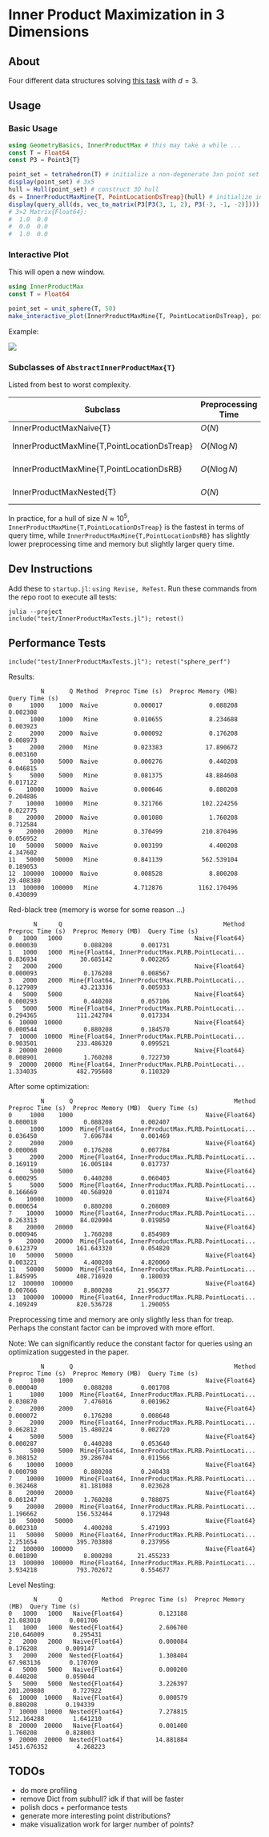# Inner Product Maximization in 3 Dimensions

## About

Four different data structures solving [this task](https://cstheory.stackexchange.com/questions/34503/maximizing-inner-product) with $d=3$.

## Usage

### Basic Usage

```julia
using GeometryBasics, InnerProductMax # this may take a while ...
const T = Float64
const P3 = Point3{T}

point_set = tetrahedron(T) # initialize a non-degenerate 3xn point set
display(point_set) # 3x5
hull = Hull(point_set) # construct 3D hull
ds = InnerProductMaxMine{T, PointLocationDsTreap}(hull) # initialize inner product maximization data structure
display(query_all(ds, vec_to_matrix(P3[P3(3, 1, 2), P3(-3, -1, -2)]))) # query max vector
# 3×2 Matrix{Float64}:
#  1.0  0.0
#  0.0  0.0
#  1.0  0.0
```

### Interactive Plot

This will open a new window.

```julia
using InnerProductMax
const T = Float64

point_set = unit_sphere(T, 50)
make_interactive_plot(InnerProductMaxMine{T, PointLocationDsTreap}, point_set) # initializing GLMakie may take a while ...
```

Example:

![](assets/vis_sphere_50.png)


### Subclasses of `AbstractInnerProductMax{T}`

Listed from best to worst complexity.

| Subclass                                      | Preprocessing Time | Preprocessing Memory | Query Time  |
| --------------------------------------------- | ------------------ | -------------------- | ----------- |
| InnerProductMaxNaive{T}                       | $O(N)$             | $O(N)$               | $O(N)$      |
| InnerProductMaxMine{T,PointLocationDsTreap}   | $O(N\log N)$       | $O(N\log N)$         | $O(\log N)$ |
| InnerProductMaxMine{T,PointLocationDsRB}      | $O(N\log N)$       | $O(N)$               | $O(\log N)$ |
| InnerProductMaxNested{T}                      | $O(N)$             | $O(N)$               | $O(\log N)$ |
 
In practice, for a hull of size $N\approx 10^5$, `InnerProductMaxMine{T,PointLocationDsTreap}` is the fastest in terms of query time, while `InnerProductMaxMine{T,PointLocationDsRB}` has slightly lower preprocessing time and memory but slightly larger query time.

## Dev Instructions

Add these to `startup.jl`: `using Revise, ReTest`. Run these commands from the repo root to execute all tests:

```
julia --project
include("test/InnerProductMaxTests.jl"); retest()
```

## Performance Tests 

```
include("test/InnerProductMaxTests.jl"); retest("sphere_perf")
```

Results:

```
         N       Q Method  Preproc Time (s)  Preproc Memory (MB)  Query Time (s)
0     1000    1000  Naive          0.000017             0.088208        0.002308
1     1000    1000   Mine          0.010655             8.234688        0.003923
2     2000    2000  Naive          0.000092             0.176208        0.008973
3     2000    2000   Mine          0.023383            17.890672        0.003160
4     5000    5000  Naive          0.000276             0.440208        0.046815
5     5000    5000   Mine          0.081375            48.884608        0.017122
6    10000   10000  Naive          0.000646             0.880208        0.204886
7    10000   10000   Mine          0.321766           102.224256        0.022775
8    20000   20000  Naive          0.001080             1.760208        0.712584
9    20000   20000   Mine          0.370499           210.870496        0.056952
10   50000   50000  Naive          0.003199             4.400208        4.347602
11   50000   50000   Mine          0.841139           562.539104        0.189053
12  100000  100000  Naive          0.008528             8.800208       29.408380
13  100000  100000   Mine          4.712876          1162.170496        0.430899
```

Red-black tree (memory is worse for some reason ...)

```
       N      Q                                             Method  Preproc Time (s)  Preproc Memory (MB)  Query Time (s)
0   1000   1000                                     Naive{Float64}          0.000030             0.088208        0.001731
1   1000   1000  Mine{Float64, InnerProductMax.PLRB.PointLocati...          0.836934            30.685142        0.002265
2   2000   2000                                     Naive{Float64}          0.000093             0.176208        0.008567
3   2000   2000  Mine{Float64, InnerProductMax.PLRB.PointLocati...          0.127989            43.213336        0.005933
4   5000   5000                                     Naive{Float64}          0.000293             0.440208        0.057106
5   5000   5000  Mine{Float64, InnerProductMax.PLRB.PointLocati...          0.294365           111.242704        0.017334
6  10000  10000                                     Naive{Float64}          0.000544             0.880208        0.184570
7  10000  10000  Mine{Float64, InnerProductMax.PLRB.PointLocati...          0.903501           233.486320        0.099521
8  20000  20000                                     Naive{Float64}          0.008901             1.760208        0.722730
9  20000  20000  Mine{Float64, InnerProductMax.PLRB.PointLocati...          1.334035           482.795608        0.110320
```

After some optimization:

```
         N       Q                                             Method  Preproc Time (s)  Preproc Memory (MB)  Query Time (s)
0     1000    1000                                     Naive{Float64}          0.000018             0.088208        0.002407
1     1000    1000  Mine{Float64, InnerProductMax.PLRB.PointLocati...          0.036450             7.696784        0.001469
2     2000    2000                                     Naive{Float64}          0.000068             0.176208        0.007784
3     2000    2000  Mine{Float64, InnerProductMax.PLRB.PointLocati...          0.169119            16.005184        0.017737
4     5000    5000                                     Naive{Float64}          0.000295             0.440208        0.060403
5     5000    5000  Mine{Float64, InnerProductMax.PLRB.PointLocati...          0.166669            40.568920        0.011874
6    10000   10000                                     Naive{Float64}          0.000654             0.880208        0.208089
7    10000   10000  Mine{Float64, InnerProductMax.PLRB.PointLocati...          0.263313            84.020904        0.019850
8    20000   20000                                     Naive{Float64}          0.000946             1.760208        0.854989
9    20000   20000  Mine{Float64, InnerProductMax.PLRB.PointLocati...          0.612379           161.643320        0.054820
10   50000   50000                                     Naive{Float64}          0.003221             4.400208        4.820060
11   50000   50000  Mine{Float64, InnerProductMax.PLRB.PointLocati...          1.845995           408.716920        0.180039
12  100000  100000                                     Naive{Float64}          0.007666             8.800208       21.956377
13  100000  100000  Mine{Float64, InnerProductMax.PLRB.PointLocati...          4.109249           820.536728        1.290055
```

Preprocessing time and memory are only slightly less than for treap. Perhaps the constant factor can be improved with more effort.

Note: We can significantly reduce the constant factor for queries using an optimization suggested in the paper.

```
         N       Q                                             Method  Preproc Time (s)  Preproc Memory (MB)  Query Time (s)
0     1000    1000                                     Naive{Float64}          0.000040             0.088208        0.001708
1     1000    1000  Mine{Float64, InnerProductMax.PLRB.PointLocati...          0.030870             7.476016        0.001962
2     2000    2000                                     Naive{Float64}          0.000072             0.176208        0.008648
3     2000    2000  Mine{Float64, InnerProductMax.PLRB.PointLocati...          0.062812            15.480224        0.002720
4     5000    5000                                     Naive{Float64}          0.000287             0.440208        0.053640
5     5000    5000  Mine{Float64, InnerProductMax.PLRB.PointLocati...          0.308152            39.286704        0.011566
6    10000   10000                                     Naive{Float64}          0.000798             0.880208        0.240438
7    10000   10000  Mine{Float64, InnerProductMax.PLRB.PointLocati...          0.362468            81.181088        0.023628
8    20000   20000                                     Naive{Float64}          0.001247             1.760208        0.788075
9    20000   20000  Mine{Float64, InnerProductMax.PLRB.PointLocati...          1.196662           156.532464        0.172948
10   50000   50000                                     Naive{Float64}          0.002310             4.400208        5.471993
11   50000   50000  Mine{Float64, InnerProductMax.PLRB.PointLocati...          2.251654           395.703808        0.237956
12  100000  100000                                     Naive{Float64}          0.001890             8.800208       21.455233
13  100000  100000  Mine{Float64, InnerProductMax.PLRB.PointLocati...          3.934218           793.702672        0.554677
```

Level Nesting:

```
       N      Q           Method  Preproc Time (s)  Preproc Memory (MB)  Query Time (s)
0   1000   1000   Naive{Float64}          0.123188            21.083010        0.001706
1   1000   1000  Nested{Float64}          2.606700           210.646009        0.295431
2   2000   2000   Naive{Float64}          0.000084             0.176208        0.009147
3   2000   2000  Nested{Float64}          1.308404            67.983136        0.170769
4   5000   5000   Naive{Float64}          0.000200             0.440208        0.059044
5   5000   5000  Nested{Float64}          3.226397           201.209808        0.727922
6  10000  10000   Naive{Float64}          0.000579             0.880208        0.194339
7  10000  10000  Nested{Float64}          7.278815           512.164288        1.641210
8  20000  20000   Naive{Float64}          0.001400             1.760208        0.828003
9  20000  20000  Nested{Float64}         14.881884          1451.676352        4.268223
```

## TODOs

 - do more profiling
 - remove Dict from subhull? idk if that will be faster
 - polish docs + performance tests
 - generate more interesting point distributions?
 - make visualization work for larger number of points?
